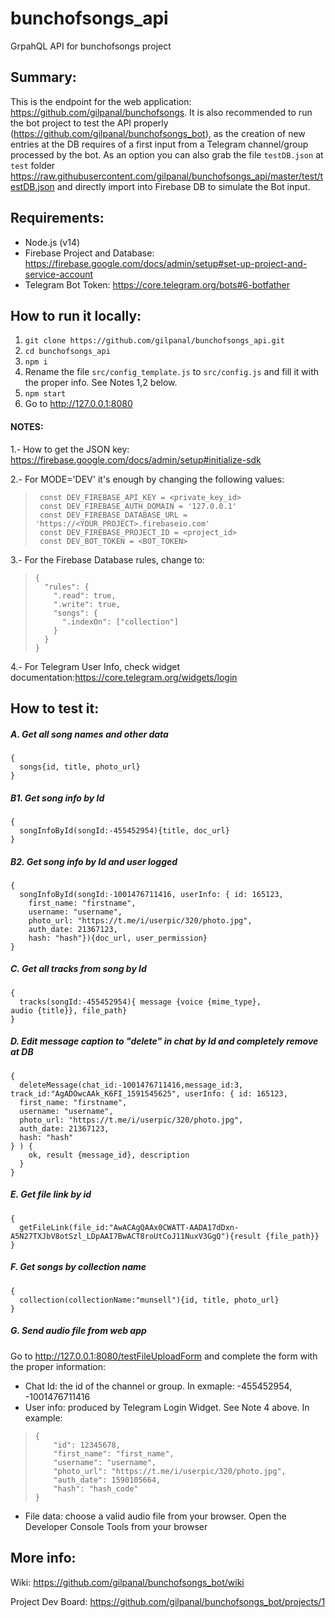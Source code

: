 # bunchofsongs_api
GrpahQL API for bunchofsongs project

## Summary:
This is the endpoint for the web application: https://github.com/gilpanal/bunchofsongs. It is also recommended to run the bot project to test the API properly (https://github.com/gilpanal/bunchofsongs_bot), as the creation of new entries at the DB requires of a first input from a Telegram channel/group processed by the bot. 
As an option you can also grab the file `testDB.json` at `test` folder https://raw.githubusercontent.com/gilpanal/bunchofsongs_api/master/test/testDB.json and directly import into Firebase DB to simulate the Bot input.

## Requirements:
- Node.js (v14)
- Firebase Project and Database: https://firebase.google.com/docs/admin/setup#set-up-project-and-service-account
- Telegram Bot Token: https://core.telegram.org/bots#6-botfather

## How to run it locally:
1. ```git clone https://github.com/gilpanal/bunchofsongs_api.git```
2. ```cd bunchofsongs_api```
3. ```npm i```
4. Rename the file `src/config_template.js` to `src/config.js` and fill it with the proper info. See Notes 1,2 below.
5. ```npm start```
6. Go to http://127.0.0.1:8080

#### NOTES:

1.- How to get the JSON key: https://firebase.google.com/docs/admin/setup#initialize-sdk

2.- For MODE='DEV' it's enough by changing the following values:

>      const DEV_FIREBASE_API_KEY = <private_key_id>
>      const DEV_FIREBASE_AUTH_DOMAIN = '127.0.0.1'
>      const DEV_FIREBASE_DATABASE_URL = 'https://<YOUR_PROJECT>.firebaseio.com'
>      const DEV_FIREBASE_PROJECT_ID = <project_id>
>      const DEV_BOT_TOKEN = <BOT_TOKEN>

3.- For the Firebase Database rules, change to:

>     {
>       "rules": {
>         ".read": true,
>         ".write": true,
>         "songs": {
>           ".indexOn": ["collection"]
>         }
>       }
>     }

4.- For Telegram User Info, check widget documentation:https://core.telegram.org/widgets/login

## How to test it:

##### A. Get all song names and other data
```
{
  songs{id, title, photo_url}
}
```
##### B1. Get song info by Id
```
{
  songInfoById(songId:-455452954){title, doc_url}
}
```
##### B2. Get song info by Id and user logged
```
{
  songInfoById(songId:-1001476711416, userInfo: { id: 165123,
    first_name: "firstname",
    username: "username",
    photo_url: "https://t.me/i/userpic/320/photo.jpg",
    auth_date: 21367123,
    hash: "hash"}){doc_url, user_permission}
}
```

##### C. Get all tracks from song by Id
```
{
  tracks(songId:-455452954){ message {voice {mime_type}, audio {title}}, file_path}
}
```

##### D. Edit message caption to "delete" in chat by Id and completely remove at DB
```
{
  deleteMessage(chat_id:-1001476711416,message_id:3, track_id:"AgADOwcAAk_K6FI_1591545625", userInfo: { id: 165123,
  first_name: "firstname",
  username: "username",
  photo_url: "https://t.me/i/userpic/320/photo.jpg",
  auth_date: 21367123,
  hash: "hash"
} ) {
    ok, result {message_id}, description
  }
}

```

##### E. Get file link by id
```
{
  getFileLink(file_id:"AwACAgQAAx0CWATT-AADA17dDxn-A5N27TXJbV8otSzl_LDpAAI7BwACT8roUtCoJ11NuxV3GgQ"){result {file_path}}
}
```
##### F. Get songs by collection name
```
{
  collection(collectionName:"munsell"){id, title, photo_url}
}
```
##### G. Send audio file from web app
Go to http://127.0.0.1:8080/testFileUploadForm and complete the form with the proper information:
- Chat Id: the id of the channel or group. In exmaple: -455452954, -1001476711416
- User info: produced by Telegram Login Widget. See Note 4 above. In example:
>     {
>	      "id": 12345678,
>	      "first_name": "first_name",
>	      "username": "username",
>	      "photo_url": "https://t.me/i/userpic/320/photo.jpg",
>	      "auth_date": 1590105664,
>	      "hash": "hash_code"
>     }
- File data: choose a valid audio file from your browser.
Open the Developer Console Tools from your browser

## More info:

Wiki: https://github.com/gilpanal/bunchofsongs_bot/wiki

Project Dev Board: https://github.com/gilpanal/bunchofsongs_bot/projects/1

